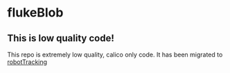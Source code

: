 # flukeBlob

## This is low quality code!

This repo is extremely low quality, calico only code.
It has been migrated to [robotTracking](https://github.com/jarulsamy/robotTracking)
